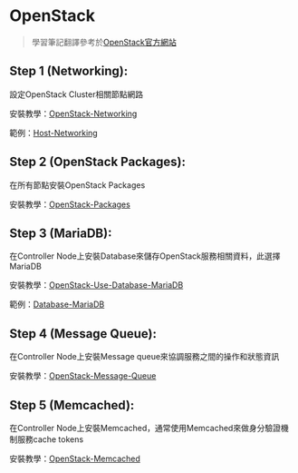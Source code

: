 # OpenStack
> 學習筆記翻譯參考於[OpenStack官方網站](https://docs.openstack.org/install-guide/)
## Step 1 (Networking):
設定OpenStack Cluster相關節點網路

安裝教學：[OpenStack-Networking](https://hackmd.io/s/BJiZ4ZYWE)

範例：[Host-Networking](https://github.com/TitanLi/OpenStack/blob/master/Host-Networking)

## Step 2 (OpenStack Packages):
在所有節點安裝OpenStack Packages

安裝教學：[OpenStack-Packages](https://hackmd.io/s/rJNvbN5-V)

## Step 3 (MariaDB):
在Controller Node上安裝Database來儲存OpenStack服務相關資料，此選擇MariaDB

安裝教學：[OpenStack-Use-Database-MariaDB](https://hackmd.io/s/HJTQaGoWV)

範例：[Database-MariaDB](https://github.com/TitanLi/OpenStack/blob/master/Database-MariaDB)

## Step 4 (Message Queue):
在Controller Node上安裝Message queue來協調服務之間的操作和狀態資訊

安裝教學：[OpenStack-Message-Queue](https://hackmd.io/s/BkVnFs3W4)

## Step 5 (Memcached):
在Controller Node上安裝Memcached，通常使用Memcached來做身分驗證機制服務cache tokens

安裝教學：[OpenStack-Memcached](https://hackmd.io/s/HJ3H1uXzV)